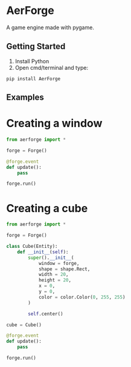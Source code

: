 # AerForge
A game engine made with pygame.

## Getting Started
1) Install Python
2) Open cmd/terminal and type:

```
pip install AerForge
```

## Examples
# Creating a window
``` python
from aerforge import *

forge = Forge()

@forge.event
def update():
    pass

forge.run()
```

# Creating a cube
``` python
from aerforge import *

forge = Forge()

class Cube(Entity):
    def __init__(self):
        super().__init__(
            window = forge,
            shape = shape.Rect,
            width = 20,
            height = 20,
            x = 0,
            y = 0,
            color = color.Color(0, 255, 255)
        )

        self.center()

cube = Cube()

@forge.event
def update():
    pass

forge.run()
```